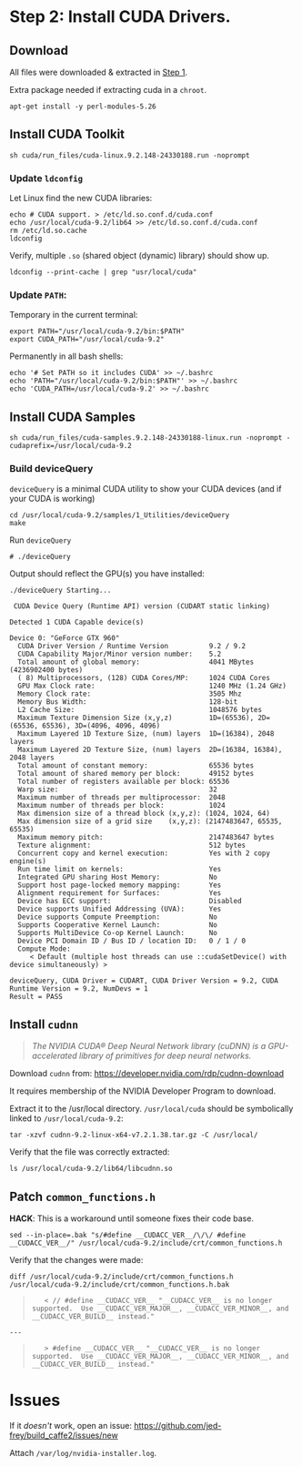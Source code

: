 # Step 2: Install CUDA Drivers.

## Download

All files were downloaded & extracted in [Step 1](01_NVIDIA).

Extra package needed if extracting cuda in a ```chroot```.

    apt-get install -y perl-modules-5.26

## Install CUDA Toolkit

    sh cuda/run_files/cuda-linux.9.2.148-24330188.run -noprompt

### Update ```ldconfig```

Let Linux find the new CUDA libraries:

    echo # CUDA support. > /etc/ld.so.conf.d/cuda.conf
    echo /usr/local/cuda-9.2/lib64 >> /etc/ld.so.conf.d/cuda.conf
    rm /etc/ld.so.cache
    ldconfig

Verify, multiple ```.so``` (shared object (dynamic) library) should show up.

    ldconfig --print-cache | grep "usr/local/cuda"

### Update ```PATH```:


Temporary in the current terminal:

    export PATH="/usr/local/cuda-9.2/bin:$PATH"
    export CUDA_PATH="/usr/local/cuda-9.2"

Permanently in all bash shells:

    echo '# Set PATH so it includes CUDA' >> ~/.bashrc
    echo 'PATH="/usr/local/cuda-9.2/bin:$PATH"' >> ~/.bashrc
    echo 'CUDA_PATH=/usr/local/cuda-9.2' >> ~/.bashrc

## Install CUDA Samples

    sh cuda/run_files/cuda-samples.9.2.148-24330188-linux.run -noprompt -cudaprefix=/usr/local/cuda-9.2

### Build deviceQuery

```deviceQuery``` is a minimal CUDA utility to show your CUDA devices (and if your CUDA is working)

    cd /usr/local/cuda-9.2/samples/1_Utilities/deviceQuery
    make

Run ```deviceQuery```

    # ./deviceQuery 

Output should reflect the GPU(s) you have installed:

    ./deviceQuery Starting...
    
     CUDA Device Query (Runtime API) version (CUDART static linking)
    
    Detected 1 CUDA Capable device(s)
    
    Device 0: "GeForce GTX 960"
      CUDA Driver Version / Runtime Version          9.2 / 9.2
      CUDA Capability Major/Minor version number:    5.2
      Total amount of global memory:                 4041 MBytes (4236902400 bytes)
      ( 8) Multiprocessors, (128) CUDA Cores/MP:     1024 CUDA Cores
      GPU Max Clock rate:                            1240 MHz (1.24 GHz)
      Memory Clock rate:                             3505 Mhz
      Memory Bus Width:                              128-bit
      L2 Cache Size:                                 1048576 bytes
      Maximum Texture Dimension Size (x,y,z)         1D=(65536), 2D=(65536, 65536), 3D=(4096, 4096, 4096)
      Maximum Layered 1D Texture Size, (num) layers  1D=(16384), 2048 layers
      Maximum Layered 2D Texture Size, (num) layers  2D=(16384, 16384), 2048 layers
      Total amount of constant memory:               65536 bytes
      Total amount of shared memory per block:       49152 bytes
      Total number of registers available per block: 65536
      Warp size:                                     32
      Maximum number of threads per multiprocessor:  2048
      Maximum number of threads per block:           1024
      Max dimension size of a thread block (x,y,z): (1024, 1024, 64)
      Max dimension size of a grid size    (x,y,z): (2147483647, 65535, 65535)
      Maximum memory pitch:                          2147483647 bytes
      Texture alignment:                             512 bytes
      Concurrent copy and kernel execution:          Yes with 2 copy engine(s)
      Run time limit on kernels:                     Yes
      Integrated GPU sharing Host Memory:            No
      Support host page-locked memory mapping:       Yes
      Alignment requirement for Surfaces:            Yes
      Device has ECC support:                        Disabled
      Device supports Unified Addressing (UVA):      Yes
      Device supports Compute Preemption:            No
      Supports Cooperative Kernel Launch:            No
      Supports MultiDevice Co-op Kernel Launch:      No
      Device PCI Domain ID / Bus ID / location ID:   0 / 1 / 0
      Compute Mode:
         < Default (multiple host threads can use ::cudaSetDevice() with device simultaneously) >
    
    deviceQuery, CUDA Driver = CUDART, CUDA Driver Version = 9.2, CUDA Runtime Version = 9.2, NumDevs = 1
    Result = PASS


## Install ```cudnn```

> *The NVIDIA CUDA® Deep Neural Network library (cuDNN) is a GPU-accelerated library of primitives for deep neural networks.*

Download ```cudnn``` from: https://developer.nvidia.com/rdp/cudnn-download

It requires membership of the NVIDIA Developer Program to download.

Extract it to the /usr/local directory. ```/usr/local/cuda``` should be symbolically linked to ```/usr/local/cuda-9.2```:

    tar -xzvf cudnn-9.2-linux-x64-v7.2.1.38.tar.gz -C /usr/local/

Verify that the file was correctly extracted:

    ls /usr/local/cuda-9.2/lib64/libcudnn.so

## Patch ```common_functions.h```

**HACK**: This is a workaround until someone fixes their code base.

    sed --in-place=.bak "s/#define __CUDACC_VER__/\/\/ #define __CUDACC_VER__/" /usr/local/cuda-9.2/include/crt/common_functions.h

Verify that the changes were made:

    diff /usr/local/cuda-9.2/include/crt/common_functions.h /usr/local/cuda-9.2/include/crt/common_functions.h.bak 

>        < // #define __CUDACC_VER__ "__CUDACC_VER__ is no longer supported.  Use __CUDACC_VER_MAJOR__, __CUDACC_VER_MINOR__, and __CUDACC_VER_BUILD__ instead."
	---
>        > #define __CUDACC_VER__ "__CUDACC_VER__ is no longer supported.  Use __CUDACC_VER_MAJOR__, __CUDACC_VER_MINOR__, and __CUDACC_VER_BUILD__ instead."

# Issues

If it *doesn't* work, open an issue: https://github.com/jed-frey/build_caffe2/issues/new

Attach ```/var/log/nvidia-installer.log```.
